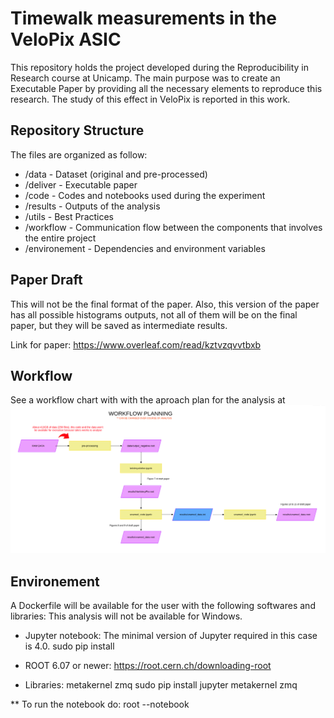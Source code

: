 # Timewalk measurements in the VeloPix ASIC
This repository holds the project developed during the Reproducibility in Research course at Unicamp. The main purpose was to create an Executable Paper by providing all the necessary elements to reproduce this research. The study of this effect in VeloPix is reported in this work.

## Repository Structure

The files are organized as follow:

- /data - Dataset (original and pre-processed)
- /deliver - Executable paper 
- /code - Codes and notebooks used during the experiment
- /results - Outputs of the analysis 
- /utils - Best Practices 
- /workflow - Communication flow between the components that involves the entire project
- /environement - Dependencies and environment variables

## Paper Draft
This will not be the final format of the paper. Also, this version of the paper has all possible histograms outputs, not all of them will be on the final paper, but they will be saved as intermediate results. 

Link for paper:
https://www.overleaf.com/read/kztvzqvvtbxb

## Workflow
See a workflow chart with with the aproach plan for the analysis at ![workflow/workflow_planning.png](https://github.com/larissahmendes/timewalk/blob/master/workflow/workflow_planning.png)

## Environement
A Dockerfile will be available for the user with the following softwares and libraries:
This analysis will not be available for Windows.

- Jupyter notebook:
  The minimal version of Jupyter required in this case is 4.0.
  sudo pip install

- ROOT 6.07 or newer:
  https://root.cern.ch/downloading-root

- Libraries: metakernel zmq
  sudo pip install jupyter metakernel zmq
  
 ** To run the notebook do: root --notebook
